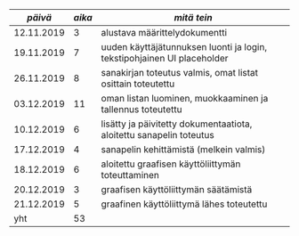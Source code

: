 *päivä*    | *aika* | *mitä tein*|
-----------| -------|------------|
12.11.2019 | 3      | alustava määrittelydokumentti
19.11.2019 | 7      | uuden käyttäjätunnuksen luonti ja login, tekstipohjainen UI placeholder 
26.11.2019 | 8      | sanakirjan toteutus valmis, omat listat osittain toteutettu
03.12.2019 | 11     | oman listan luominen, muokkaaminen ja tallennus toteutettu
10.12.2019 | 6      | lisätty ja päivitetty dokumentaatiota, aloitettu sanapelin toteutus
17.12.2019 | 4      | sanapelin kehittämistä (melkein valmis)
18.12.2019 | 6      | aloitettu graafisen käyttöliittymän toteuttaminen
20.12.2019 | 3      | graafisen käyttöliittymän säätämistä
21.12.2019 | 5      | graafinen käyttöliittymä lähes toteutettu
yht        | 53     | 
